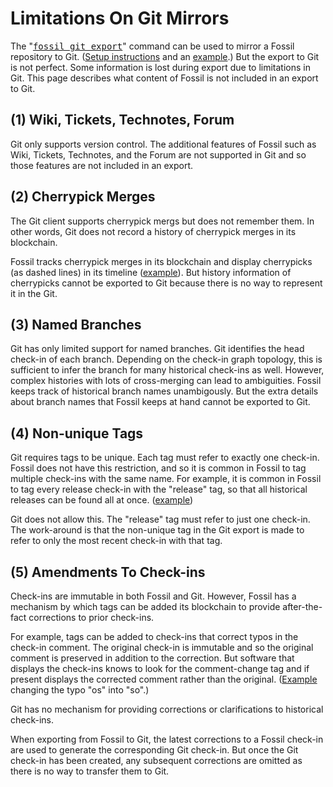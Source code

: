 # Limitations On Git Mirrors

The "<tt>[fossil git export](/help?cmd=git)</tt>" command can be used to
mirror a Fossil repository to Git.
([Setup instructions](./mirrortogithub.md) and an
[example](https://github.com/drhsqlite/fossil-mirror).)
But the export to Git is not perfect. Some information is lost during
export due to limitations in Git.  This page describes what content of
Fossil is not included in an export to Git.

## (1) Wiki, Tickets, Technotes, Forum

Git only supports version control. The additional features of Fossil such
as Wiki, Tickets, Technotes, and the Forum are not supported in Git and
so those features are not included in an export.

## (2) Cherrypick Merges

The Git client supports cherrypick mergs but does not remember them.
In other words, Git does not record a history of cherrypick merges
in its blockchain.

Fossil tracks cherrypick merges in its blockchain and display cherrypicks
(as dashed lines) in its timeline ([example](/timeline?c=0a9f12ce6655b7a5)).
But history information of cherrypicks cannot be exported to Git because
there is no way to represent it in the Git.

## (3) Named Branches

Git has only limited support for named branches.  Git identifies the head
check-in of each branch.  Depending on the check-in graph topology, this
is sufficient to infer the branch for many historical check-ins as well.
However, complex histories with lots of cross-merging
can lead to ambiguities.  Fossil keeps
track of historical branch names unambigously. 
But the extra details about branch names that Fossil keeps
at hand cannot be exported to Git.

## (4) Non-unique Tags

Git requires tags to be unique.  Each tag must refer to exactly one
check-in.  Fossil does not have this restriction, and so it is common
in Fossil to tag multiple check-ins with the same name.  For example,
it is common in Fossil to tag every release check-in with the "release"
tag, so that all historical releases can be found all at once.
([example](/timeline?t=release))

Git does not allow this.  The "release" tag must refer to just one
check-in.  The work-around is that the non-unique tag in the Git export is 
made to refer to only the most recent check-in with that tag.

## (5) Amendments To Check-ins

Check-ins are immutable in both Fossil and Git.
However, Fossil has a mechanism by which tags can be added
its blockchain to provide after-the-fact corrections to prior check-ins.

For example, tags can be added to check-ins that correct typos in the
check-in comment.  The original check-in is immutable and so the
original comment is preserved in addition to the correction. But
software that displays the check-ins knows to look for the comment-change
tag and if present displays the corrected comment rather than the original.
([Example](/info/8ed91bbe44d0d383) changing the typo "os" into "so".)

Git has no mechanism for providing corrections or clarifications to
historical check-ins.

When exporting from Fossil to Git, the latest corrections to a Fossil check-in
are used to generate the corresponding Git check-in.  But once the Git
check-in has been created, any subsequent corrections are omitted as there
is no way to transfer them to Git.
